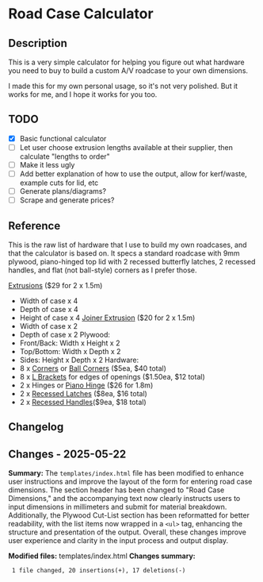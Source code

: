 # Road Case Calculator

## Description

This is a very simple calculator for helping you figure out what hardware you need to buy to build a custom A/V roadcase to your own dimensions.

I made this for my own personal usage, so it's not very polished. But it works for me, and I hope it works for you too.

## TODO

- [x] Basic functional calculator
- [ ] Let user choose extrusion lengths available at their supplier, then calculate "lengths to order"
- [ ] Make it less ugly
- [ ] Add better explanation of how to use the output, allow for kerf/waste, example cuts for lid, etc
- [ ] Generate plans/diagrams?
- [ ] Scrape and generate prices?

## Reference

This is the raw list of hardware that I use to build my own roadcases, and that the calculator is based on. It specs a standard roadcase with 9mm plywood, piano-hinged top lid with 2 recessed butterfly latches, 2 recessed handles, and flat (not ball-style) corners as I prefer those.

[Extrusions](https://www.titanav.co/collections/road-case-hardware/products/titan-av-road-case-angle-joiner-extrusion-30mm) ($29 for 2 x 1.5m)
- Width of case x 4
- Depth of case x 4
- Height of case x 4
[Joiner Extrusion](https://www.titanav.co/collections/road-case-hardware/products/titan-av-road-case-hybrid-joiner-aluminium-extrusion-9mm) ($20 for 2 x 1.5m)
- Width of case x 2
- Depth of case x 2
Plywood:
- Front/Back: Width x Height x 2
- Top/Bottom: Width x Depth x 2
- Sides: Height x Depth x 2
Hardware:
- 8 x [Corners](https://www.titanav.co/collections/road-case-hardware/products/titan-av-road-case-flat-corner-chrome) or [Ball Corners](https://www.titanav.co/collections/road-case-hardware/products/titan-av-road-case-ball-corner-chrome) ($5ea, $40 total)
- 8 x [L Brackets](https://www.titanav.co/collections/road-case-hardware/products/titan-av-l-brace-plate-30mm-cut-corners-chrome) for edges of openings ($1.50ea, $12 total)
- 2 x Hinges or [Piano Hinge](https://www.titanav.co/collections/road-case-hardware/products/titan-av-punched-piano-hinge-road-case-1-8m) ($26 for 1.8m)
- 2 x [Recessed Latches](https://www.titanav.co/collections/road-case-hardware/products/titan-av-road-case-butterfly-latch-catch-recessed-medium) ($8ea, $16 total)
- 2 x [Recessed Handles](https://www.titanav.co/collections/road-case-hardware/products/titan-av-recessed-spring-loaded-handle-chrome)($9ea, $18 total)

## Changelog

## Changes - 2025-05-22

**Summary:**
The `templates/index.html` file has been modified to enhance user instructions and improve the layout of the form for entering road case dimensions. The section header has been changed to "Road Case Dimensions," and the accompanying text now clearly instructs users to input dimensions in millimeters and submit for material breakdown. Additionally, the Plywood Cut-List section has been reformatted for better readability, with the list items now wrapped in a `<ul>` tag, enhancing the structure and presentation of the output. Overall, these changes improve user experience and clarity in the input process and output display.

**Modified files:** templates/index.html
**Changes summary:**
```
 1 file changed, 20 insertions(+), 17 deletions(-)
```

